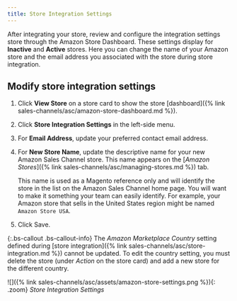 ```yaml
---
title: Store Integration Settings
---
```



After integrating your store, review and configure the integration settings store through the Amazon Store Dashboard. These settings display for **Inactive** and **Active** stores. Here you can change the name of your Amazon store and the email address you associated with the store during store integration.

## Modify store integration settings

1. Click **View Store** on a store card to show the store [dashboard]({% link sales-channels/asc/amazon-store-dashboard.md %}).

1. Click **Store Integration Settings** in the left-side menu.

1. For **Email Address**, update your preferred contact email address.

1. For **New Store Name**, update the descriptive name for your new Amazon Sales Channel store. This name appears on the [_Amazon Stores_]({% link sales-channels/asc/managing-stores.md %}) tab.

    This name is used as a Magento reference only and will identify the store in the list on the Amazon Sales Channel home page. You will want to make it something your team can easily identify. For example, your Amazon store that sells in the United States region might be named `Amazon Store USA`.

1. Click <span class="btn">Save</span>.

{:.bs-callout .bs-callout-info}
The _Amazon Marketplace Country_ setting defined during [store integration]({% link sales-channels/asc/store-integration.md %}) cannot be updated. To edit the country setting, you must delete the store (under _Action_ on the store card) and add a new store for the different country.

![]({% link sales-channels/asc/assets/amazon-store-settings.png %}){: .zoom}
_Store Integration Settings_
